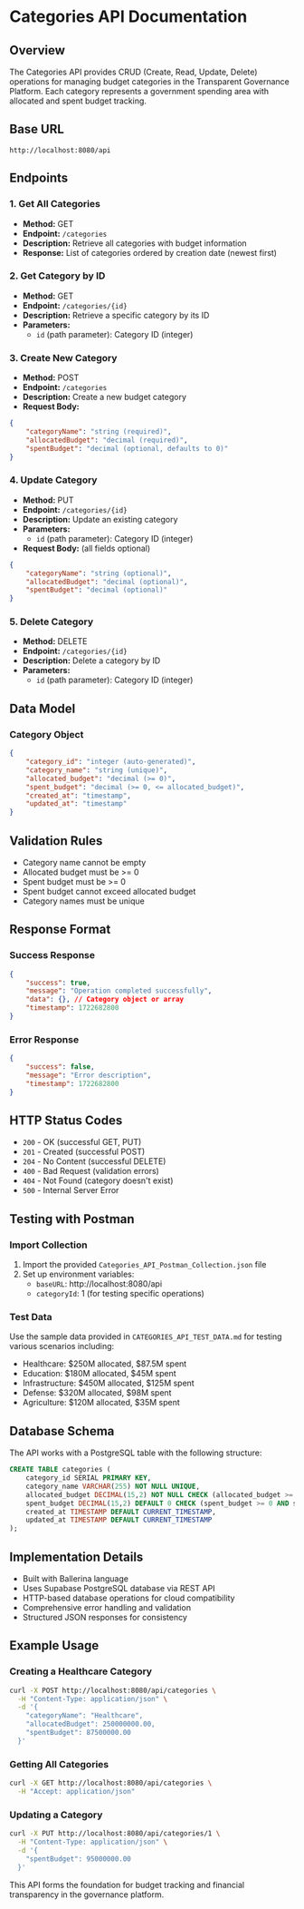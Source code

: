 # Categories API Documentation

## Overview
The Categories API provides CRUD (Create, Read, Update, Delete) operations for managing budget categories in the Transparent Governance Platform. Each category represents a government spending area with allocated and spent budget tracking.

## Base URL
```
http://localhost:8080/api
```

## Endpoints

### 1. Get All Categories
- **Method:** GET
- **Endpoint:** `/categories`
- **Description:** Retrieve all categories with budget information
- **Response:** List of categories ordered by creation date (newest first)

### 2. Get Category by ID
- **Method:** GET
- **Endpoint:** `/categories/{id}`
- **Description:** Retrieve a specific category by its ID
- **Parameters:** 
  - `id` (path parameter): Category ID (integer)

### 3. Create New Category
- **Method:** POST
- **Endpoint:** `/categories`
- **Description:** Create a new budget category
- **Request Body:**
```json
{
    "categoryName": "string (required)",
    "allocatedBudget": "decimal (required)",
    "spentBudget": "decimal (optional, defaults to 0)"
}
```

### 4. Update Category
- **Method:** PUT
- **Endpoint:** `/categories/{id}`
- **Description:** Update an existing category
- **Parameters:** 
  - `id` (path parameter): Category ID (integer)
- **Request Body:** (all fields optional)
```json
{
    "categoryName": "string (optional)",
    "allocatedBudget": "decimal (optional)",
    "spentBudget": "decimal (optional)"
}
```

### 5. Delete Category
- **Method:** DELETE
- **Endpoint:** `/categories/{id}`
- **Description:** Delete a category by ID
- **Parameters:** 
  - `id` (path parameter): Category ID (integer)

## Data Model

### Category Object
```json
{
    "category_id": "integer (auto-generated)",
    "category_name": "string (unique)",
    "allocated_budget": "decimal (>= 0)",
    "spent_budget": "decimal (>= 0, <= allocated_budget)",
    "created_at": "timestamp",
    "updated_at": "timestamp"
}
```

## Validation Rules
- Category name cannot be empty
- Allocated budget must be >= 0
- Spent budget must be >= 0
- Spent budget cannot exceed allocated budget
- Category names must be unique

## Response Format

### Success Response
```json
{
    "success": true,
    "message": "Operation completed successfully",
    "data": {}, // Category object or array
    "timestamp": 1722682800
}
```

### Error Response
```json
{
    "success": false,
    "message": "Error description",
    "timestamp": 1722682800
}
```

## HTTP Status Codes
- `200` - OK (successful GET, PUT)
- `201` - Created (successful POST)
- `204` - No Content (successful DELETE)
- `400` - Bad Request (validation errors)
- `404` - Not Found (category doesn't exist)
- `500` - Internal Server Error

## Testing with Postman

### Import Collection
1. Import the provided `Categories_API_Postman_Collection.json` file
2. Set up environment variables:
   - `baseURL`: http://localhost:8080/api
   - `categoryId`: 1 (for testing specific operations)

### Test Data
Use the sample data provided in `CATEGORIES_API_TEST_DATA.md` for testing various scenarios including:
- Healthcare: $250M allocated, $87.5M spent
- Education: $180M allocated, $45M spent
- Infrastructure: $450M allocated, $125M spent
- Defense: $320M allocated, $98M spent
- Agriculture: $120M allocated, $35M spent

## Database Schema
The API works with a PostgreSQL table with the following structure:

```sql
CREATE TABLE categories (
    category_id SERIAL PRIMARY KEY,
    category_name VARCHAR(255) NOT NULL UNIQUE,
    allocated_budget DECIMAL(15,2) NOT NULL CHECK (allocated_budget >= 0),
    spent_budget DECIMAL(15,2) DEFAULT 0 CHECK (spent_budget >= 0 AND spent_budget <= allocated_budget),
    created_at TIMESTAMP DEFAULT CURRENT_TIMESTAMP,
    updated_at TIMESTAMP DEFAULT CURRENT_TIMESTAMP
);
```

## Implementation Details
- Built with Ballerina language
- Uses Supabase PostgreSQL database via REST API
- HTTP-based database operations for cloud compatibility
- Comprehensive error handling and validation
- Structured JSON responses for consistency

## Example Usage

### Creating a Healthcare Category
```bash
curl -X POST http://localhost:8080/api/categories \
  -H "Content-Type: application/json" \
  -d '{
    "categoryName": "Healthcare",
    "allocatedBudget": 250000000.00,
    "spentBudget": 87500000.00
  }'
```

### Getting All Categories
```bash
curl -X GET http://localhost:8080/api/categories \
  -H "Accept: application/json"
```

### Updating a Category
```bash
curl -X PUT http://localhost:8080/api/categories/1 \
  -H "Content-Type: application/json" \
  -d '{
    "spentBudget": 95000000.00
  }'
```

This API forms the foundation for budget tracking and financial transparency in the governance platform.
